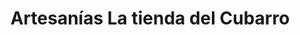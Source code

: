 ---
title: "Artesanías La tienda del Cubarro"
url: /san-luis-de-cubarral/artesanias-la-tienda-del-cubarro/
shop: Basteln
---